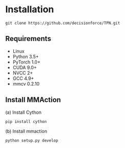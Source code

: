 # Installation

```shell
git clone https://github.com/decisionforce/TPN.git
```

## Requirements

- Linux
- Python 3.5+
- PyTorch 1.0+
- CUDA 9.0+
- NVCC 2+
- GCC 4.9+
- mmcv 0.2.10

## Install MMAction
(a) Install Cython
```shell
pip install cython
```
(b) Install mmaction
```shell
python setup.py develop
```

